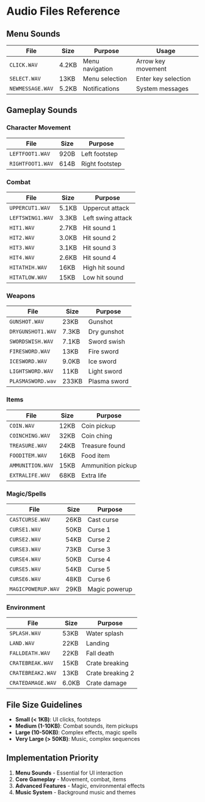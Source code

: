 # Audio Files Reference

## Menu Sounds
| File | Size | Purpose | Usage |
|------|------|---------|-------|
| `CLICK.WAV` | 4.2KB | Menu navigation | Arrow key movement |
| `SELECT.WAV` | 13KB | Menu selection | Enter key selection |
| `NEWMESSAGE.WAV` | 5.2KB | Notifications | System messages |

## Gameplay Sounds

### Character Movement
| File | Size | Purpose |
|------|------|---------|
| `LEFTFOOT1.WAV` | 920B | Left footstep |
| `RIGHTFOOT1.WAV` | 614B | Right footstep |

### Combat
| File | Size | Purpose |
|------|------|---------|
| `UPPERCUT1.WAV` | 5.1KB | Uppercut attack |
| `LEFTSWING1.WAV` | 3.3KB | Left swing attack |
| `HIT1.WAV` | 2.7KB | Hit sound 1 |
| `HIT2.WAV` | 3.0KB | Hit sound 2 |
| `HIT3.WAV` | 3.1KB | Hit sound 3 |
| `HIT4.WAV` | 2.6KB | Hit sound 4 |
| `HITATHIH.WAV` | 16KB | High hit sound |
| `HITATLOW.WAV` | 15KB | Low hit sound |

### Weapons
| File | Size | Purpose |
|------|------|---------|
| `GUNSHOT.WAV` | 23KB | Gunshot |
| `DRYGUNSHOT1.WAV` | 7.3KB | Dry gunshot |
| `SWORDSWISH.WAV` | 7.1KB | Sword swish |
| `FIRESWORD.WAV` | 13KB | Fire sword |
| `ICESWORD.WAV` | 9.0KB | Ice sword |
| `LIGHTSWORD.WAV` | 11KB | Light sword |
| `PLASMASWORD.wav` | 233KB | Plasma sword |

### Items
| File | Size | Purpose |
|------|------|---------|
| `COIN.WAV` | 12KB | Coin pickup |
| `COINCHING.WAV` | 32KB | Coin ching |
| `TREASURE.WAV` | 24KB | Treasure found |
| `FOODITEM.WAV` | 16KB | Food item |
| `AMMUNITION.WAV` | 15KB | Ammunition pickup |
| `EXTRALIFE.WAV` | 68KB | Extra life |

### Magic/Spells
| File | Size | Purpose |
|------|------|---------|
| `CASTCURSE.WAV` | 26KB | Cast curse |
| `CURSE1.WAV` | 50KB | Curse 1 |
| `CURSE2.WAV` | 54KB | Curse 2 |
| `CURSE3.WAV` | 73KB | Curse 3 |
| `CURSE4.WAV` | 50KB | Curse 4 |
| `CURSE5.WAV` | 54KB | Curse 5 |
| `CURSE6.WAV` | 48KB | Curse 6 |
| `MAGICPOWERUP.WAV` | 29KB | Magic powerup |

### Environment
| File | Size | Purpose |
|------|------|---------|
| `SPLASH.WAV` | 53KB | Water splash |
| `LAND.WAV` | 22KB | Landing |
| `FALLDEATH.WAV` | 22KB | Fall death |
| `CRATEBREAK.WAV` | 15KB | Crate breaking |
| `CRATEBREAK2.WAV` | 13KB | Crate breaking 2 |
| `CRATEDAMAGE.WAV` | 6.0KB | Crate damage |

## File Size Guidelines
- **Small (< 1KB)**: UI clicks, footsteps
- **Medium (1-10KB)**: Combat sounds, item pickups
- **Large (10-50KB)**: Complex effects, magic spells
- **Very Large (> 50KB)**: Music, complex sequences

## Implementation Priority
1. **Menu Sounds** - Essential for UI interaction
2. **Core Gameplay** - Movement, combat, items
3. **Advanced Features** - Magic, environmental effects
4. **Music System** - Background music and themes
